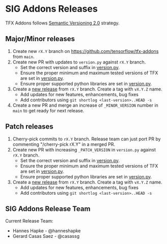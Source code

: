 # SIG Addons Releases

TFX Addons follows [Semantic Versioning 2.0](https://semver.org/) strategy.

## Major/Minor releases

1. Create new `rX.Y` branch on https://github.com/tensorflow/tfx-addons from `main`.
2. Create new PR with updates to `version.py` against `rX.Y` branch.
	* Set the correct version and suffix in [version.py](https://github.com/tensorflow/tfx-addons/blob/master/tensorflow_addons/version.py).
	* Ensure the proper minimum and maximum tested versions of TFX are set in [version.py](https://github.com/tensorflow/tfx-addons/blob/master/tfx_addons/version.py).
	* Ensure proper supported python libraries are set in [version.py](https://github.com/tensorflow/addons/blob/master/tfx_addons/version.py).
3. Create a [new release](https://github.com/tensorflow/tfx-addons/releases) from `rX.Y` branch. Create a tag with `vX.Y.Z` name.
    * Add updates for new features, enhancements, bug fixes
    * Add contributors using `git shortlog <last-version>..HEAD -s`
4. Create a new PR and merge an increase of `_MINOR_VERSION` number in `main` to get ready for next release.

## Patch releases
1. Cherry-pick commits to `rX.Y` branch. Release team can just port PR by commenting "/cherry-pick rX.Y" in a merged PR.
2. Create new PR with increasing `_PATCH_VERSION` in `version.py` against `rX.Y` branch.
	* Set the correct version and suffix in [version.py](https://github.com/tensorflow/tfx-addons/blob/master/tensorflow_addons/version.py).
	* Ensure the proper minimum and maximum tested versions of TFX are set in [version.py](https://github.com/tensorflow/tfx-addons/blob/master/tfx_addons/version.py).
	* Ensure proper supported python libraries are set in [version.py](https://github.com/tensorflow/addons/blob/master/tfx_addons/version.py).
3. Create a [new release](https://github.com/tensorflow/tfx-addons/releases) from `rX.Y` branch. Create a tag with `vX.Y.Z` name.
    * Add updates for new features, enhancements, bug fixes
    * Add contributors using `git shortlog <last-version>..HEAD -s`



## SIG Addons Release Team

Current Release Team:

- Hannes Hapke - @hanneshapke 
- Gerard Casas Saez - @casassg
